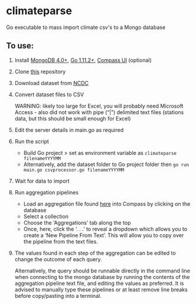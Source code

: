 # climateparse

Go executable to mass import climate csv's to a Mongo database

## To use:

1. Install [MongoDB 4.0+](https://www.mongodb.com/what-is-mongodb), [Go 1.11.2+](https://golang.org/dl/), [Compass UI](https://www.mongodb.com/products/compass) (optional)
2. Clone [this](https://github.com/aagoldingay/climateparse) repository
3. Download dataset from [NCDC](https://www.ncdc.noaa.gov/orders/qclcd/)
4. Convert dataset files to CSV 

   WARNING: likely too large for Excel, you will probably need Microsoft Access - also did not work with pipe (“|”) delimited text files (stations data, but this should be small enough for Excel)

5. Edit the server details in main.go as required
6. Run the script
	* Build Go project > set as environment variable as ```climateparse filenameYYYYMM```
	* Alternatively, add the dataset folder to Go project folder then ```go run main.go csvprocessor.go filenameYYYYMM```
7.  Wait for data to import
8. Run aggregation pipelines
	* Load an aggregation file found [here](https://github.com/aagoldingay/climateparse/tree/master/pipelines) into Compass by clicking on the database
	* Select a collection
	* Choose the ‘Aggregations’ tab along the top 
	* Once, here, click the ‘. . .’ to reveal a dropdown which allows you to create a ‘New Pipeline From Text’. This will allow you to copy over the pipeline from the text files.
9. The values found in each step of the aggregation can be edited to change the outcome of each query.
	
	Alternatively, the query should be runnable directly in the command line when connecting to the mongo database by running the contents of the aggregation pipeline text file, and editing the values as preferred. It is advised to manually type these pipelines or at least remove line breaks before copy/pasting into a terminal.
